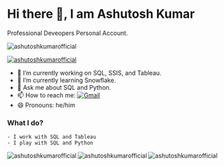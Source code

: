 # Hi there 👋, I am Ashutosh Kumar

Professional Deveopers Personal Account.

<p><img src="https://komarev.com/ghpvc/?username=ashutoshkumarofficial&label=Profile%20views&color=0e75b6&style=flat" alt="ashutoshkumarofficial" /></p>

<p><a href="https://github.com/ryo-ma/github-profile-trophy"><img src="https://github-profile-trophy.vercel.app/?username=ashutoshkumarofficial" alt="ashutoshkumarofficial" /></a></p>

- 🔭 I’m currently working on SQL, SSIS, and Tableau.
- 🌱 I’m currently learning Snowflake.
- 💬 Ask me about SQL and Python.
- 📫 How to reach me: [![Gmail](https://img.shields.io/badge/-Gmail-c14438?&logo=Gmail&logoColor=white)](mailto:ashukr8055@gmail.com)
- 😄 Pronouns: he/him

### What I do?

    - I work with SQL and Tableau
    - I play with SQL and Python

<p><img align="left" src="https://github-readme-stats-five-steel.vercel.app/api/top-langs/?username=ashutoshkumarofficial&theme=light" alt="ashutoshkumarofficial" /></p>

<p><img align="left" src="https://github-readme-stats-five-steel.vercel.app/api?username=ashutoshkumarofficial&show_icons=true&theme=light&hide=issues&count_private=true&" alt="ashutoshkumarofficial" /></p>

<p><img align="center" src="https://github-readme-streak-stats.herokuapp.com/?user=ashutoshkumarofficial&" alt="ashutoshkumarofficial" /></p>
